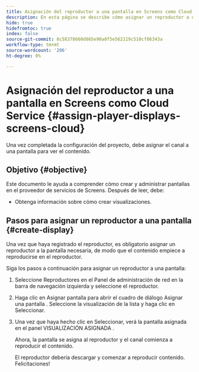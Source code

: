 ```yaml
---
title: Asignación del reproductor a una pantalla en Screens como Cloud Service
description: En esta página se describe cómo asignar un reproductor a una pantalla de Screens como Cloud Service.
hide: true
hidefromtoc: true
index: false
source-git-commit: 8c58378660d865e90a0f5e562119c510cf86343a
workflow-type: tm+mt
source-wordcount: '206'
ht-degree: 0%

---
```



# Asignación del reproductor a una pantalla en Screens como Cloud Service {#assign-player-displays-screens-cloud}

Una vez completada la configuración del proyecto, debe asignar el canal a una pantalla para ver el contenido.

## Objetivo {#objective}

Este documento le ayuda a comprender cómo crear y administrar pantallas en el proveedor de servicios de Screens. Después de leer, debe:

* Obtenga información sobre cómo crear visualizaciones.

## Pasos para asignar un reproductor a una pantalla {#create-display}

Una vez que haya registrado el reproductor, es obligatorio asignar un reproductor a la pantalla necesaria, de modo que el contenido empiece a reproducirse en el reproductor.

Siga los pasos a continuación para asignar un reproductor a una pantalla:

1. Seleccione Reproductores en el Panel de administración de red en la barra de navegación izquierda y seleccione el reproductor.

1. Haga clic en Asignar pantalla para abrir el cuadro de diálogo Asignar una pantalla . Seleccione la visualización de la lista y haga clic en Seleccionar.

1. Una vez que haya hecho clic en Seleccionar, verá la pantalla asignada en el panel VISUALIZACIÓN ASIGNADA .

   Ahora, la pantalla se asigna al reproductor y el canal comienza a reproducir el contenido.

   El reproductor debería descargar y comenzar a reproducir contenido. Felicitaciones!
